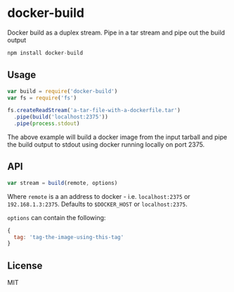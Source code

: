 # docker-build

Docker build as a duplex stream. Pipe in a tar stream and pipe out the build output

``` js
npm install docker-build
```

## Usage

``` js
var build = require('docker-build')
var fs = require('fs')

fs.createReadStream('a-tar-file-with-a-dockerfile.tar')
  .pipe(build('localhost:2375'))
  .pipe(process.stdout)
```

The above example will build a docker image from the input tarball
and pipe the build output to stdout using docker running locally on port 2375.

## API

``` js
var stream = build(remote, options)
```

Where `remote` is a an address to docker - i.e. `localhost:2375` or `192.168.1.3:2375`. Defaults to `$DOCKER_HOST` or `localhost:2375`.

`options` can contain the following:

``` js
{
  tag: 'tag-the-image-using-this-tag'
}
```


## License

MIT